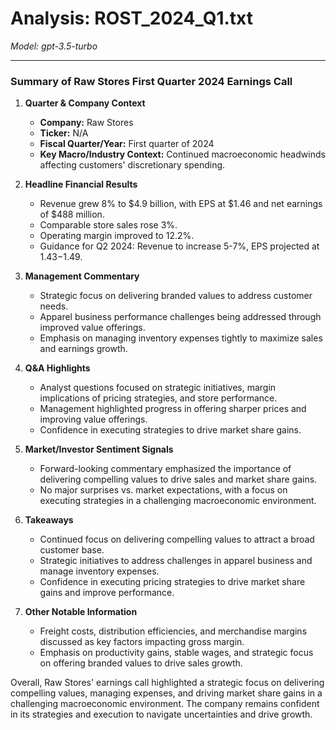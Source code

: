# Analysis: ROST_2024_Q1.txt

*Model: gpt-3.5-turbo*

---

### Summary of Raw Stores First Quarter 2024 Earnings Call

1. **Quarter & Company Context**
   - **Company:** Raw Stores
   - **Ticker:** N/A
   - **Fiscal Quarter/Year:** First quarter of 2024
   - **Key Macro/Industry Context:** Continued macroeconomic headwinds affecting customers' discretionary spending.

2. **Headline Financial Results**
   - Revenue grew 8% to $4.9 billion, with EPS at $1.46 and net earnings of $488 million.
   - Comparable store sales rose 3%.
   - Operating margin improved to 12.2%.
   - Guidance for Q2 2024: Revenue to increase 5-7%, EPS projected at $1.43-$1.49.

3. **Management Commentary**
   - Strategic focus on delivering branded values to address customer needs.
   - Apparel business performance challenges being addressed through improved value offerings.
   - Emphasis on managing inventory expenses tightly to maximize sales and earnings growth.

4. **Q&A Highlights**
   - Analyst questions focused on strategic initiatives, margin implications of pricing strategies, and store performance.
   - Management highlighted progress in offering sharper prices and improving value offerings.
   - Confidence in executing strategies to drive market share gains.

5. **Market/Investor Sentiment Signals**
   - Forward-looking commentary emphasized the importance of delivering compelling values to drive sales and market share gains.
   - No major surprises vs. market expectations, with a focus on executing strategies in a challenging macroeconomic environment.

6. **Takeaways**
   - Continued focus on delivering compelling values to attract a broad customer base.
   - Strategic initiatives to address challenges in apparel business and manage inventory expenses.
   - Confidence in executing pricing strategies to drive market share gains and improve performance.

7. **Other Notable Information**
   - Freight costs, distribution efficiencies, and merchandise margins discussed as key factors impacting gross margin.
   - Emphasis on productivity gains, stable wages, and strategic focus on offering branded values to drive sales growth.

Overall, Raw Stores' earnings call highlighted a strategic focus on delivering compelling values, managing expenses, and driving market share gains in a challenging macroeconomic environment. The company remains confident in its strategies and execution to navigate uncertainties and drive growth.